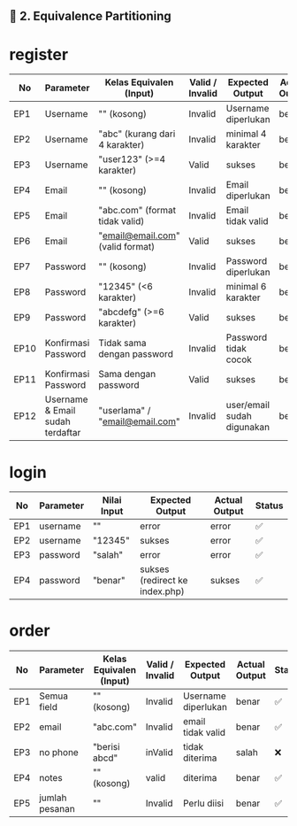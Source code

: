 ## 🧪 2. Equivalence Partitioning

# register

| No   | Parameter                        | Kelas Equivalen (Input)                                          | Valid / Invalid | Expected Output             | Actual Output      | Status |
| ---- | -------------------------------- | ---------------------------------------------------------------- | --------------- | --------------------------- | ------------------ | ------ |
  | EP1  | Username                         | "" (kosong)                                                      | Invalid         | Username diperlukan  | benar |    ✅    |
| EP2  | Username                         | "abc" (kurang dari 4 karakter)                                   | Invalid         | minimal 4 karakter   | benar |    ✅    |
| EP3  | Username                         | "user123" (>=4 karakter)                                         | Valid           | sukses                      | benar | ✅       |
| EP4  | Email                            | "" (kosong)                                                      | Invalid         | Email diperlukan     | benar |     ✅   |
| EP5  | Email                            | "abc.com" (format tidak valid)                                   | Invalid         | Email tidak valid    | benar |    ✅    |
| EP6  | Email                            | "email@email.com" (valid format)           | Valid           | sukses                      | benar |  ✅      |
| EP7  | Password                         | "" (kosong)                                                      | Invalid         | Password diperlukan  | benar |     ✅   |
| EP8  | Password                         | "12345" (<6 karakter)                                            | Invalid         | minimal 6 karakter   | benar |   ✅     |
| EP9  | Password                         | "abcdefg" (>=6 karakter)                                         | Valid           | sukses                      | benar  | ✅       |
| EP10 | Konfirmasi Password              | Tidak sama dengan password                                       | Invalid         | Password tidak cocok | benar |   ✅     |
| EP11 | Konfirmasi Password              | Sama dengan password                                             | Valid           | sukses                      | benar |✅        |
| EP12 | Username & Email sudah terdaftar | "userlama" / "email@email.com" | Invalid         | user/email sudah digunakan      | benar        |✅

# login
| No  | Parameter          | Nilai Input                       | Expected Output                | Actual Output | Status |
| --- | ------------------ | --------------------------------- | ------------------------------ | ------------- | ------ |
| EP1 | username |  ""                           | error                          | error         |  ✅     |
| EP2 | username | "12345" | sukses                          | error         | ✅      |
| EP3 | password |  "salah"              | error                          | error         | ✅      |
| EP4 |  password |  "benar"              | sukses (redirect ke index.php) | sukses        | ✅      |

# order

| No   | Parameter                        | Kelas Equivalen (Input)                                          | Valid / Invalid | Expected Output             | Actual Output      | Status |
| ---- | -------------------------------- | ---------------------------------------------------------------- | --------------- | --------------------------- | ------------------ | ------ |
| EP1  | Semua field                         | "" (kosong)                                                      | Invalid         | Username diperlukan  | benar |    ✅    |
| EP2  | email                         | "abc.com"                                   | Invalid         | email tidak valid   | benar |    ✅    |
| EP3  | no phone                        | "berisi abcd"                                      | inValid           | tidak diterima                      | salah | ❌       |
| EP4  | notes                            | "" (kosong)                                                      | valid         | diterima     | benar |     ✅   |
| EP5  | jumlah pesanan                          | ""                                                      | Invalid         | Perlu diisi     | benar |     ✅   |
